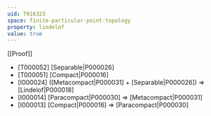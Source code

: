 ```yaml
---
uid: T016323
space: finite-particular-point-topology
property: lindelof
value: true
---
```

[[Proof]]

* [T000052] [Separable|P000026]
* [T000051] [Compact|P000016]
* [I000024] ([Metacompact|P000031] + [Separable|P000026]) => [Lindelof|P000018]
* [I000014] [Paracompact|P000030] => [Metacompact|P000031]
* [I000013] [Compact|P000016] => [Paracompact|P000030]

